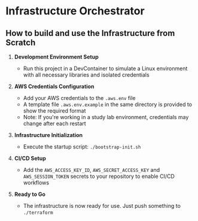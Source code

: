 # Infrastructure Orchestrator

## How to build and use the Infrastructure from Scratch

1. **Development Environment Setup**
   - Run this project in a DevContainer to simulate a Linux environment with all necessary libraries and isolated credentials

2. **AWS Credentials Configuration**
   - Add your AWS credentials to the `.aws.env` file
   - A template file `.aws.env.example` in the same directory is provided to show the required format
   - Note: If you're working in a study lab environment, credentials may change after each restart

3. **Infrastructure Initialization**
   - Execute the startup script: `./bootstrap-init.sh`

4. **CI/CD Setup**
   - Add the `AWS_ACCESS_KEY_ID`, `AWS_SECRET_ACCESS_KEY` and `AWS_SESSION_TOKEN` secrets to your repository to enable CI/CD workflows

5. **Ready to Go**
   - The infrastructure is now ready for use. Just push something to `./terraform`
